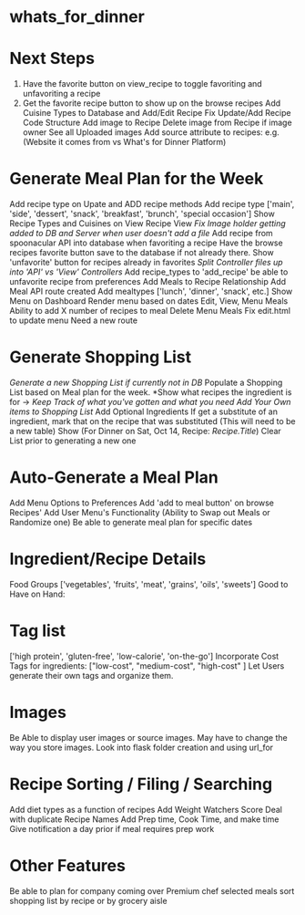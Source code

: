 # whats_for_dinner

# Next Steps
1. Have the favorite button on view_recipe to toggle favoriting and unfavoriting a recipe
2. Get the favorite recipe button to show up on the browse recipes
Add Cuisine Types to Database and Add/Edit Recipe
Fix Update/Add Recipe Code Structure
Add image to Recipe
Delete image from Recipe if image owner
See all Uploaded images
Add source attribute to recipes: e.g.(Website it comes from vs What's for Dinner Platform)

# Generate Meal Plan for the Week
Add recipe type on Upate and ADD recipe methods
Add recipe type ['main', 'side', 'dessert', 'snack', 'breakfast', 'brunch', 'special occasion'] 
Show Recipe Types and Cuisines on View Recipe View
*Fix Image holder getting added to DB and Server when user doesn't add a file*
Add recipe from spoonacular API into database when favoriting a recipe
Have the browse recipes favorite button save to the database if not already there. 
Show 'unfavorite' button for recipes already in favorites
*Split Controller files up into 'API' vs 'View' Controllers*
Add recipe_types to 'add_recipe'
be able to unfavorite recipe from preferences
Add Meals to Recipe Relationship
Add Meal API route created
Add mealtypes ['lunch', 'dinner', 'snack', etc.]
Show Menu on Dashboard
Render menu based on dates
Edit, View, Menu Meals
Ability to add X number of recipes to meal
Delete Menu Meals
Fix edit.html to update menu Need a new route

# Generate Shopping List
*Generate a new Shopping List if currently not in DB*
Populate a Shopping List based on Meal plan for the week. 
*Show what recipes the ingredient is for
-> 
*Keep Track of what you've gotten and what you need*
*Add Your Own items to Shopping List*
Add Optional Ingredients
If get a substitute of an ingredient, mark that on the recipe that was substituted (This will need to be a new table)
Show (For Dinner on Sat, Oct 14, Recipe: *Recipe.Title*)
Clear List prior to generating a new one

# Auto-Generate a Meal Plan
Add Menu Options to Preferences
Add 'add to meal button' on browse Recipes'
Add User Menu's Functionality (Ability to Swap out Meals or Randomize one)
Be able to generate meal plan for specific dates

# Ingredient/Recipe Details
Food Groups ['vegetables', 'fruits', 'meat', 'grains', 'oils', 'sweets']
Good to Have on Hand: 


# Tag list 
['high protein', 'gluten-free', 'low-calorie', 'on-the-go']
Incorporate Cost Tags for ingredients: ["low-cost", "medium-cost", "high-cost" ]
Let Users generate their own tags and organize them. 

# Images
Be Able to display user images or source images. May have to change the way you store images. Look into flask folder creation and using url_for

# Recipe Sorting / Filing / Searching
Add diet types as a function of recipes
Add Weight Watchers Score
Deal with duplicate Recipe Names
Add Prep time, Cook Time, and make time
Give notification a day prior if meal requires prep work

# Other Features
Be able to plan for company coming over
Premium chef selected meals
sort shopping list by recipe or by grocery aisle